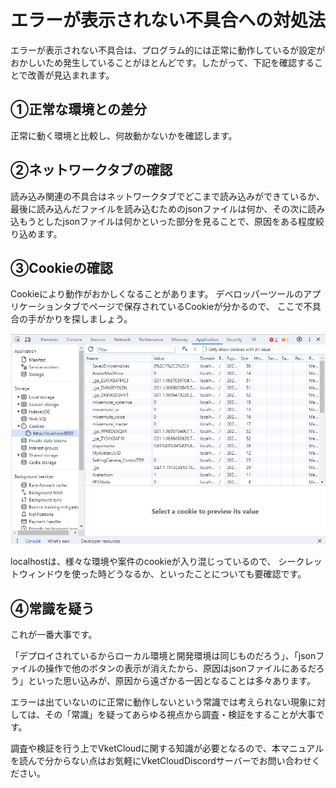 # エラーが表示されない不具合への対処法

エラーが表示されない不具合は、プログラム的には正常に動作しているが設定がおかしいため発生していることがほとんどです。したがって、下記を確認することで改善が見込まれます。

## ①正常な環境との差分

正常に動く環境と比較し、何故動かないかを確認します。

## ②ネットワークタブの確認

読み込み関連の不具合はネットワークタブでどこまで読み込みができているか、最後に読み込んだファイルを読み込むためのjsonファイルは何か、その次に読み込もうとしたjsonファイルは何かといった部分を見ることで、原因をある程度絞り込めます。

## ③Cookieの確認

Cookieにより動作がおかしくなることがあります。
デベロッパーツールのアプリケーションタブでページで保存されているCookieが分かるので、
ここで不具合の手がかりを探しましょう。

![ErrorNotDisplayed](img/ErrorNotDisplayed.jpg)

localhostは、様々な環境や案件のcookieが入り混じっているので、
シークレットウィンドウを使った時どうなるか、といったことについても要確認です。

## ④常識を疑う

これが一番大事です。

「デプロイされているからローカル環境と開発環境は同じものだろう」、「jsonファイルの操作で他のボタンの表示が消えたから、原因はjsonファイルにあるだろう」といった思い込みが、原因から遠ざかる一因となることは多々あります。

エラーは出ていないのに正常に動作しないという常識では考えられない現象に対しては、その「常識」を疑ってあらゆる視点から調査・検証をすることが大事です。

調査や検証を行う上でVketCloudに関する知識が必要となるので、本マニュアルを読んで分からない点はお気軽にVketCloudDiscordサーバーでお問い合わせください。



